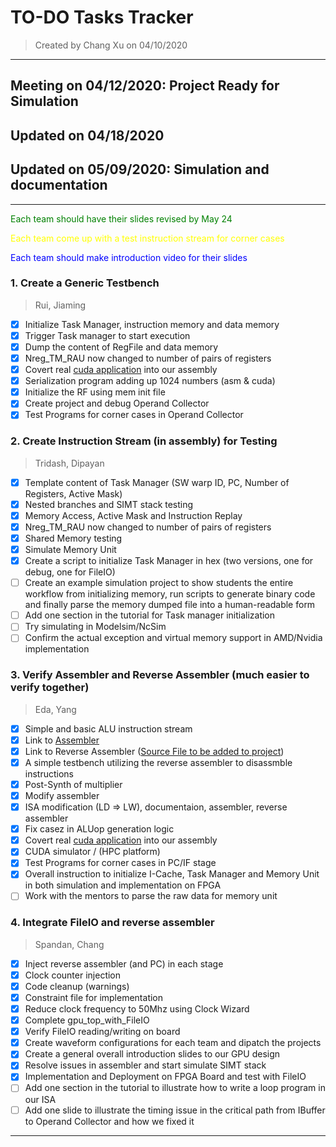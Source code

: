 # TO-DO Tasks Tracker
> Created by Chang Xu on 04/10/2020
---
## Meeting on 04/12/2020: Project Ready for Simulation

## Updated on 04/18/2020

## Updated on 05/09/2020: Simulation and documentation

---
<span style="color:green">Each team should have their slides revised by May 24</span>

<span style="color:yellow">Each team come up with a test instruction stream for corner cases</span>

<span style="color:blue">Each team should make introduction video for their slides</span>


### 1. Create a Generic Testbench

> Rui, Jiaming
- [x] Initialize Task Manager, instruction memory and data memory
- [x] Trigger Task manager to start execution
- [x] Dump the content of RegFile and data memory
- [x] Nreg_TM_RAU now changed to number of pairs of registers
- [x] Covert real [cuda application](../cuda/add.cu) into our assembly
- [x] Serialization program adding up 1024 numbers (asm & cuda)
- [x] Initialize the RF using mem init file
- [x] Create project and debug Operand Collector
- [x] Test Programs for corner cases in Operand Collector
### 2. Create Instruction Stream (in assembly) for Testing
> Tridash, Dipayan
- [x] Template content of Task Manager (SW warp ID, PC, Number of Registers, Active Mask)
- [x] Nested branches and SIMT stack testing
- [x] Memory Access, Active Mask and Instruction Replay
- [x] Nreg_TM_RAU now changed to number of pairs of registers
- [x] Shared Memory testing
- [x] Simulate Memory Unit
- [x] Create a script to initialize Task Manager in hex (two versions, one for debug, one for FileIO)
- [ ] Create an example simulation project to show students the entire workflow from initializing memory, run scripts to generate binary code and finally parse the memory dumped file into a human-readable form
- [ ] Add one section in the tutorial for Task manager initialization
- [ ] Try simulating in Modelsim/NcSim
- [ ] Confirm the actual exception and virtual memory support in AMD/Nvidia implementation
### 3. Verify Assembler and Reverse Assembler (much easier to verify together)
> Eda, Yang
- [x] Simple and basic ALU instruction stream</span>
- [x] Link to [Assembler](https://github.com/L1ttleFlyyy/EE560-GPU-ISA-Assembler)
- [x] Link to Reverse Assembler ([Source File to be added to project]())
- [x] A simple testbench utilizing the reverse assembler to disassmble instructions
- [x] Post-Synth of multiplier
- [x] Modify assembler
- [x] ISA modification (LD => LW), documentaion, assembler, reverse assembler
- [x] Fix casez in ALUop generation logic
- [x] Covert real [cuda application](../cuda/mulv.cu) into our assembly
- [x] CUDA simulator / (HPC platform)
- [x] Test Programs for corner cases in PC/IF stage
- [x] Overall instruction to initialize I-Cache, Task Manager and Memory Unit in both simulation and implementation on FPGA
- [ ] Work with the mentors to parse the raw data for memory unit
### 4. Integrate FileIO and reverse assembler
> Spandan, Chang
- [x] Inject reverse assembler (and PC) in each stage
- [x] Clock counter injection
- [x] Code cleanup (warnings)
- [x] Constraint file for implementation
- [x] Reduce clock frequency to 50Mhz using Clock Wizard
- [x] Complete gpu_top_with_FileIO
- [x] Verify FileIO reading/writing on board
- [x] Create waveform configurations for each team and dipatch the projects
- [x] Create a general overall introduction slides to our GPU design
- [x] Resolve issues in assembler and start simulate SIMT stack
- [x] Implementation and Deployment on FPGA Board and test with FileIO
- [ ] Add one section in the tutorial to illustrate how to write a loop program in our ISA
- [ ] Add one slide to illustrate the timing issue in the critical path from IBuffer to Operand Collector and how we fixed it
---